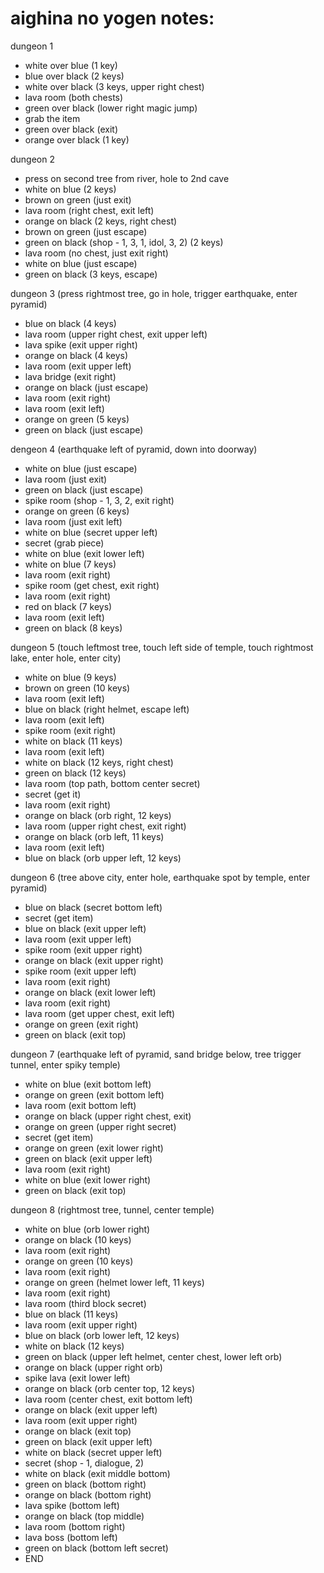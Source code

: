 aighina no yogen notes:
=======================
dungeon 1
- white over blue (1 key)
- blue over black (2 keys)
- white over black (3 keys, upper right chest)
- lava room (both chests)
- green over black (lower right magic jump)
- grab the item
- green over black (exit)
- orange over black (1 key)

dungeon 2
- press on second tree from river, hole to 2nd cave
- white on blue (2 keys)
- brown on green (just exit)
- lava room (right chest, exit left)
- orange on black (2 keys, right chest)
- brown on green (just escape)
- green on black (shop - 1, 3, 1, idol, 3, 2) (2 keys)
- lava room (no chest, just exit right)
- white on blue (just escape)
- green on black (3 keys, escape)

dungeon 3 (press rightmost tree, go in hole, trigger earthquake, enter pyramid)
- blue on black (4 keys)
- lava room (upper right chest, exit upper left)
- lava spike (exit upper right)
- orange on black (4 keys)
- lava room (exit upper left)
- lava bridge (exit right)
- orange on black (just escape)
- lava room (exit right)
- lava room (exit left)
- orange on green (5 keys)
- green on black (just escape)

dengeon 4 (earthquake left of pyramid, down into doorway)
- white on blue (just escape)
- lava room (just exit)
- green on black (just escape)
- spike room (shop - 1, 3, 2, exit right)
- orange on green (6 keys)
- lava room (just exit left)
- white on blue (secret upper left)
- secret (grab piece)
- white on blue (exit lower left)
- white on blue (7 keys)
- lava room (exit right)
- spike room (get chest, exit right)
- lava room (exit right)
- red on black (7 keys)
- lava room (exit left)
- green on black (8 keys)

dungeon 5 (touch leftmost tree, touch left side of temple, touch rightmost lake, enter hole, enter city)
- white on blue (9 keys)
- brown on green (10 keys)
- lava room (exit left)
- blue on black (right helmet, escape left)
- lava room (exit left)
- spike room (exit right)
- white on black (11 keys)
- lava room (exit left)
- white on black (12 keys, right chest)
- green on black (12 keys)
- lava room (top path, bottom center secret)
- secret (get it)
- lava room (exit right)
- orange on black (orb right, 12 keys)
- lava room (upper right chest, exit right)
- orange on black (orb left, 11 keys)
- lava room (exit left)
- blue on black (orb upper left, 12 keys)

dungeon 6 (tree above city, enter hole, earthquake spot by temple, enter pyramid)
- blue on black (secret bottom left)
- secret (get item)
- blue on black (exit upper left)
- lava room (exit upper left)
- spike room (exit upper right)
- orange on black (exit upper right)
- spike room (exit upper left)
- lava room (exit right)
- orange on black (exit lower left)
- lava room (exit right)
- lava room (get upper chest, exit left)
- orange on green (exit right)
- green on black (exit top)

dungeon 7 (earthquake left of pyramid, sand bridge below,  tree trigger tunnel, enter spiky temple)
- white on blue (exit bottom left)
- orange on green (exit bottom left)
- lava room (exit bottom left)
- orange on black (upper right chest, exit)
- orange on green (upper right secret)
- secret (get item)
- orange on green (exit lower right)
- green on black (exit upper left)
- lava room (exit right)
- white on blue (exit lower right)
- green on black (exit top)

dungeon 8 (rightmost tree, tunnel, center temple)
- white on blue (orb lower right)
- orange on black (10 keys)
- lava room (exit right)
- orange on green (10 keys)
- lava room (exit right)
- orange on green (helmet lower left, 11 keys)
- lava room (exit right)
- lava room (third block secret)
- blue on black (11 keys)
- lava room (exit upper right)
- blue on black (orb lower left, 12 keys)
- white on black (12 keys)
- green on black (upper left helmet, center chest, lower left orb)
- orange on black (upper right orb)
- spike lava (exit lower left)
- orange on black (orb center top, 12 keys)
- lava room (center chest, exit bottom left)
- orange on black (exit upper left)
- lava room (exit upper right)
- orange on black (exit top)
- green on black (exit upper left)
- white on black (secret upper left)
- secret (shop - 1, dialogue, 2)
- white on black (exit middle bottom)
- green on black (bottom right)
- orange on black (bottom right)
- lava spike (bottom left)
- orange on black (top middle)
- lava room (bottom right)
- lava boss (bottom left)
- green on black (bottom left secret)
- END
